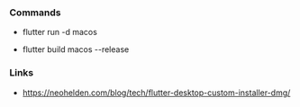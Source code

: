### Commands
- flutter run -d macos

- flutter build macos --release

### Links
- https://neohelden.com/blog/tech/flutter-desktop-custom-installer-dmg/